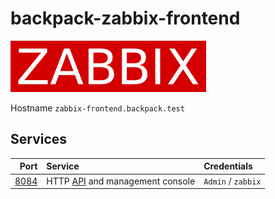 # backpack-zabbix-frontend

![Zabbix](../../../../doc/assets/logos/zabbix.png)

Hostname `zabbix-frontend.backpack.test`

## Services

| Port | Service | Credentials
| ---: | :------ | :----------
| [8084](http://zabbix-frontend.backpack.test:8084) | HTTP [API](https://www.zabbix.com/documentation/current/manual/api) and management console | `Admin` / `zabbix`
